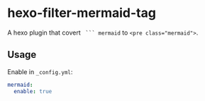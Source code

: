 # hexo-filter-mermaid-tag

A hexo plugin that covert ```` ``` mermaid```` to `<pre class="mermaid">`.

## Usage

Enable in `_config.yml`:

``` yml
mermaid:
  enable: true
```
